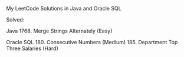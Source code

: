 My LeetCode Solutions in Java and Oracle SQL

Solved:

Java
1768. Merge Strings Alternately (Easy)

Oracle SQL
180. Consecutive Numbers (Medium)
185. Department Top Three Salaries (Hard)
